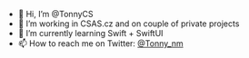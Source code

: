 - 👋 Hi, I’m @TonnyCS
- 👀 I’m working in CSAS.cz and on couple of private projects
- 🌱 I’m currently learning Swift + SwiftUI
- 📫 How to reach me on Twitter: [@Tonny\_nm](https://twitter.com/Tonny\_nm)
